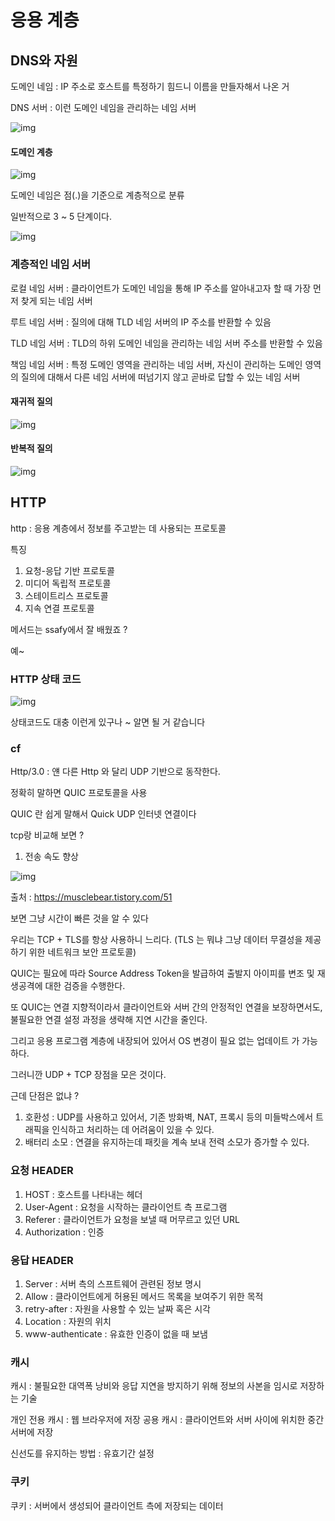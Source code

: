 # 응용 계층

## DNS와 자원

도메인 네임 : IP 주소로 호스트를 특정하기 힘드니 이름을 만들자해서 나온 거

DNS 서버 : 이런 도메인 네임을 관리하는 네임 서버

![img](../img/chap5_도메인예시.png)

#### 도메인 계층

![img](../img/chap5_도메인계층.png)

도메인 네임은 점(.)을 기준으로 계층적으로 분류

일반적으로 3 ~ 5 단계이다.

![img](../img/chap5_도메인예시.png)

### 계층적인 네임 서버

로컬 네임 서버 : 클라이언트가 도메인 네임을 통해 IP 주소를 알아내고자 할 때 가장 먼저 찾게 되는 네임 서버

루트 네임 서버 : 질의에 대해 TLD 네임 서버의 IP 주소를 반환할 수 있음

TLD 네임 서버 : TLD의 하위 도메인 네임을 관리하는 네임 서버 주소를 반환할 수 있음

책임 네임 서버 : 특정 도메인 영역을 관리하는 네임 서버, 자신이 관리하는 도메인 영역의 질의에 대해서 다른 네임 서버에 떠넘기지 않고 곧바로 답할 수 있는 네임 서버

#### 재귀적 질의

![img](../img/chap5_재귀적질의.png)

#### 반복적 질의

![img](../img/chap5_반복적질의.png)

## HTTP

http : 응용 계층에서 정보를 주고받는 데 사용되는 프로토콜

특징

1. 요청-응답 기반 프로토콜
2. 미디어 독립적 프로토콜
3. 스테이트리스 프로토콜
4. 지속 연결 프로토콜

메서드는 ssafy에서 잘 배웠죠 ?

예~

### HTTP 상태 코드

![img](../img/chap5_HTTP상태코드.png)

상태코드도 대충 이런게 있구나 ~ 알면 될 거 같습니다

### cf

Http/3.0 : 얜 다른 Http 와 달리 UDP 기반으로 동작한다.

정확히 말하면 QUIC 프로토콜을 사용

QUIC 란
쉽게 말해서 Quick UDP 인터넷 연결이다

tcp랑 비교해 보면 ?

1. 전송 속도 향상

![img](../img/chap5_QUIC와TCP.png)

출처 : https://musclebear.tistory.com/51

보면 그냥 시간이 빠른 것을 알 수 있다

우리는 TCP + TLS를 항상 사용하니 느리다.
(TLS 는 뭐냐 그냥 데이터 무결성을 제공하기 위한 네트워크 보안 프로토콜)

QUIC는 필요에 따라 Source Address Token을 발급하여 출발지 아이피를 변조 및 재생공격에 대한 검증을 수행한다.

또 QUIC는 연결 지향적이라서 클라이언트와 서버 간의 안정적인 연결을 보장하면서도, 불필요한 연결 설정 과정을 생략해 지연 시간을 줄인다.

그리고 응용 프로그램 계층에 내장되어 있어서 OS 변경이 필요 없는 업데이트 가 가능하다.

그러니깐 UDP + TCP 장점을 모은 것이다.

근데 단점은 없냐 ?

1. 호환성 : UDP를 사용하고 있어서, 기존 방화벽, NAT, 프록시 등의 미들박스에서 트래픽을 인식하고 처리하는 데 어려움이 있을 수 있다.
2. 배터리 소모 : 연결을 유지하는데 패킷을 계속 보내 전력 소모가 증가할 수 있다.

### 요청 HEADER

1. HOST : 호스트를 나타내는 헤더
2. User-Agent : 요청을 시작하는 클라이언트 측 프로그램
3. Referer : 클라이언트가 요청을 보낼 때 머무르고 있던 URL
4. Authorization : 인증

### 응답 HEADER

1. Server : 서버 측의 스프트웨어 관련된 정보 명시
2. Allow : 클라이언트에게 허용된 메서드 목록을 보여주기 위한 목적
3. retry-after : 자원을 사용할 수 있는 날짜 혹은 시각
4. Location : 자원의 위치
5. www-authenticate : 유효한 인증이 없을 때 보냄

### 캐시

캐시 : 불필요한 대역폭 낭비와 응답 지연을 방지하기 위해 정보의 사본을 임시로 저장하는 기술

개인 전용 캐시 : 웹 브라우저에 저장
공용 캐시 : 클라이언트와 서버 사이에 위치한 중간 서버에 저장

신선도를 유지하는 방법 : 유효기간 설정

### 쿠키

쿠키 : 서버에서 생성되어 클라이언트 측에 저장되는 데이터
